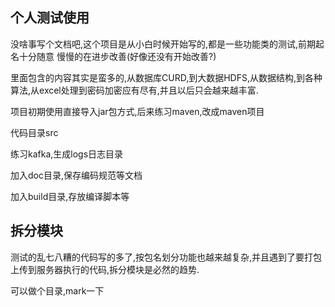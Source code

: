 ## 个人测试使用

没啥事写个文档吧,这个项目是从小白时候开始写的,都是一些功能类的测试,前期起名十分随意
慢慢的在进步改善(好像还没有开始改善?)



里面包含的内容其实是蛮多的,从数据库CURD,到大数据HDFS,从数据结构,到各种算法,从excel处理到密码加密应有尽有,并且以后只会越来越丰富.

项目初期使用直接导入jar包方式,后来练习maven,改成maven项目

代码目录src

练习kafka,生成logs日志目录

加入doc目录,保存编码规范等文档

加入build目录,存放编译脚本等


## 拆分模块

测试的乱七八糟的代码写的多了,按包名划分功能也越来越复杂,并且遇到了要打包上传到服务器执行的代码,拆分模块是必然的趋势.



可以做个目录,mark一下
